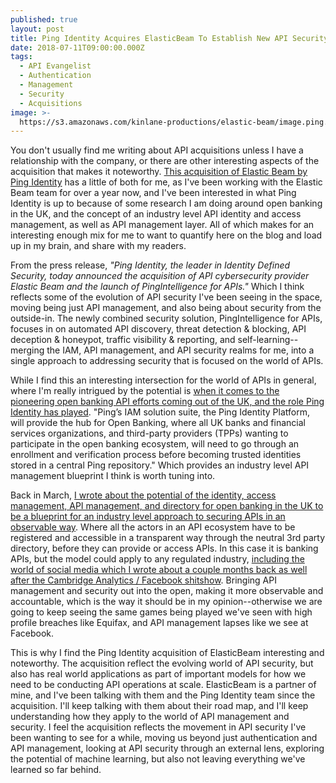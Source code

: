 ```yaml
---
published: true
layout: post
title: Ping Identity Acquires ElasticBeam To Establish New API Security Solution
date: 2018-07-11T09:00:00.000Z
tags:
  - API Evangelist
  - Authentication
  - Management
  - Security
  - Acquisitions
image: >-
  https://s3.amazonaws.com/kinlane-productions/elastic-beam/image.ping.480.medium.png
---
```

You don't usually find me writing about API acquisitions unless I have a relationship with the company, or there are other interesting aspects of the acquisition that makes it noteworthy. [This acquisition of Elastic Beam by Ping Identity](https://www.pingidentity.com/en/company/press-releases-folder/2018/ping-identity-acquires-elastic-beam-launches-new-ai-driven-solution-to-secure-apis.html) has a little of both for me, as I've been working with the Elastic Beam team for over a year now, and I've been interested in what Ping Identity is up to because of some research I am doing around open banking in the UK, and the concept of an industry level API identity and access management, as well as API management layer. All of which makes for an interesting enough mix for me to want to quantify here on the blog and load up in my brain, and share with my readers.

From the press release, _"Ping Identity, the leader in Identity Defined Security, today announced the acquisition of API cybersecurity provider Elastic Beam and the launch of PingIntelligence for APIs."_ Which I think reflects some of the evolution of API security I've been seeing in the space, moving being just API management, and also being about security from the outside-in. The newly combined security solution, PingIntelligence for APIs, focuses in on automated API discovery, threat detection & blocking, API deception & honeypot, traffic visibility & reporting, and self-learning--merging the IAM, API management, and API security realms for me, into a single approach to addressing security that is focused on the world of APIs.

While I find this an interesting intersection for the world of APIs in general, where I'm really intrigued by the potential is [when it comes to the pioneering open banking API efforts coming out of the UK, and the role Ping Identity has played](https://www.pingidentity.com/en/company/press-releases-folder/2017/open-banking-selects-ping-identity-to-underpin-the-uks-open-bank.html). "Ping’s IAM solution suite, the Ping Identity Platform, will provide the hub for Open Banking, where all UK banks and financial services organizations, and third-party providers (TPPs) wanting to participate in the open banking ecosystem, will need to go through an enrollment and verification process before becoming trusted identities stored in a central Ping repository." Which provides an industry level API management blueprint I think is worth tuning into.

Back in March, [I wrote about the potential of the identity, access management, API management, and directory for open banking in the UK to be a blueprint for an industry level approach to securing APIs in an observable way](https://apievangelist.com/2018/03/01/an-observable-industry-level-directory-of-api-providers-and-consumers/). Where all the actors in an API ecosystem have to be registered and accessible in a transparent way through the neutral 3rd party directory, before they can provide or access APIs. In this case it is banking APIs, but the model could apply to any regulated industry, [including the world of social media which I wrote about a couple months back as well after the Cambridge Analytics / Facebook shitshow](https://apievangelist.com/2018/03/26/a-regulatory-framework-for-facebook-and-other-platforms-is-already-in-place/). Bringing API management and security out into the open, making it more observable and accountable, which is the way it should be in my opinion--otherwise we are going to keep seeing the same games being played we've seen with high profile breaches like Equifax, and API management lapses like we see at Facebook.

This is why I find the Ping Identity acquisition of ElasticBeam interesting and noteworthy. The acquisition reflect the evolving world of API security, but also has real world applications as part of important models for how we need to be conducting API operations at scale. ElasticBeam is a partner of mine, and I've been talking with them and the Ping Identity team since the acquisition. I'll keep talking with them about their road map, and I'll keep understanding how they apply to the world of API management and security. I feel the acquisition reflects the movement in API security I've been wanting to see for a while, moving us beyond just authentication and API management, looking at API security through an external lens, exploring the potential of machine learning, but also not leaving everything we've learned so far behind.
